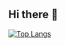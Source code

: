 ## Hi there 👋

<!--
**yx-fan/yx-fan** is a ✨ _special_ ✨ repository because its `README.md` (this file) appears on your GitHub profile.

Here are some ideas to get you started:

- 🔭 I’m currently working on ...
- 🌱 I’m currently learning ...
- 👯 I’m looking to collaborate on ...
- 🤔 I’m looking for help with ...
- 💬 Ask me about ...
- 📫 How to reach me: ...
- 😄 Pronouns: ...
- ⚡ Fun fact: ...
-->

[![Top Langs](https://readme-stats-ol8buw8v7-yxfans-projects.vercel.app/api/top-langs/?username=yx-fan&count_private=true&hide=html,css)](https://github.com/anuraghazra/github-readme-stats)

